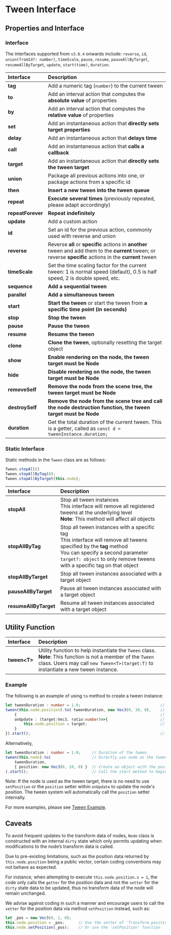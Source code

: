 # Tween Interface

## Properties and Interface

### Interface

The interfaces supported from `v3.8.4` onwards include: `reverse`, `id`, `union(fromId?: number)`, `timeScale`, `pause`, `resume`, `pauseAllByTarget`, `resumeAllByTarget`, `update`, `start(time)`, `duration`.

| Interface         | Description                                                  |
| :---------------- | :----------------------------------------------------------- |
| **tag**           | Add a numeric tag (`number`) to the current tween            |
| **to**            | Add an interval action that computes the **absolute value** of properties |
| **by**            | Add an interval action that computes the **relative value** of properties |
| **set**           | Add an instantaneous action that **directly sets target properties** |
| **delay**         | Add an instantaneous action that **delays time**             |
| **call**          | Add an instantaneous action that **calls a callback**        |
| **target**        | Add an instantaneous action that **directly sets the tween target** |
| **union**         | Package all previous actions into one, or package actions from a specific id |
| **then**          | **Insert a new tween into the tween queue**                  |
| **repeat**        | **Execute several times** (previously repeated, please adapt accordingly) |
| **repeatForever** | **Repeat indefinitely**                                      |
| **update**        | Add a custom action                                          |
| **id**            | Set an id for the previous action, commonly used with reverse and union |
| **reverse**       | Reverse **all** or **specific** actions in **another** tween and add them to the **current** tween; or reverse **specific** actions in the **current** tween |
| **timeScale**     | Set the time scaling factor for the current tween: 1 is normal speed (default), 0.5 is half speed, 2 is double speed, etc. |
| **sequence**      | **Add a sequential tween**                                   |
| **parallel**      | **Add a simultaneous tween**                                 |
| **start**         | **Start the tween** or start the tween from **a specific time point (in seconds)** |
| **stop**          | **Stop the tween**                                           |
| **pause**         | **Pause the tween**                                          |
| **resume**        | **Resume the tween**                                         |
| **clone**         | **Clone the tween**, optionally resetting the target object  |
| **show**          | **Enable rendering on the node, the tween target must be Node** |
| **hide**          | **Disable rendering on the node, the tween target must be Node** |
| **removeSelf**    | **Remove the node from the scene tree, the tween target must be Node** |
| **destroySelf**   | **Remove the node from the scene tree and call the node destruction function, the tween target must be Node** |
| **duration**      | Get the total duration of the current tween. This is a getter, called as `const d = tweenInstance.duration;` |

### Static Interface

Static methods in the `Tween` class are as follows:

```ts
Tween.stopAll()
Tween.stopAllByTag(0);
Tween.stopAllByTarget(this.node);
```

| Interface             | Description                                                  |
| :-------------------- | :----------------------------------------------------------- |
| **stopAll**           | Stop all tween instances <br> This interface will remove all registered tweens at the underlying level <br> **Note**: This method will affect all objects |
| **stopAllByTag**      | Stop all tween instances with a specific tag <br> This interface will remove all tweens specified by the **tag** method <br> You can specify a second parameter `target?: object` to only remove tweens with a specific tag on that object |
| **stopAllByTarget**   | Stop all tween instances associated with a target object     |
| **pauseAllByTarget**  | Pause all tween instances associated with a target object    |
| **resumeAllByTarget** | Resume all tween instances associated with a target object   |

## Utility Function

|Interface| Description |
|:-- |:--|
| **tween\<T\>** | Utility function to help instantiate the `Tween` class. <br> **Note**: This function is not a member of the `Tween` class. Users may call `new Tween<T>(target:T)` to instantiate a new tween instance. |

### Example

The following is an example of using `to` method to create a tween instance:

```ts
let tweenDuration : number = 1.0;                                   // Duration of the tween
tween(this.node.position).to( tweenDuration, new Vec3(0, 10, 0),    // Here takes the target of the node's position
    {                                                               // Interface implementation of 'ITweenOption'.
    onUpdate : (target:Vec3, ratio:number)=>{                       // onUpdate accepts the current tween progress
        this.node.position = target;                                // Assign the position of the node to the result calculated by the tween system
    }
}).start();                                                         // Start the tween by calling 'start' function
```

Alternatively,

```ts
let tweenDuration : number = 1.0;     // Duration of the tween
tween(this.node).to(                  // Directly use node as the tween target
    tweenDuration,
    { position: new Vec3(0, 10, 0) }  // Create an object with the position property
).start();                            // Call the start method to begin the tween
```

Note: If the node is used as the tween target, there is no need to use `setPosition` or the `position` setter within `onUpdate` to update the node's position. The tween system will automatically call the `position` setter internally.

For more examples, please see [Tween Example](tween-example.md).

## Caveats

To avoid frequent updates to the transform data of nodes, `Node` class is constructed with an internal `dirty` state which only permits updating when modifications to the node’s transform data is called.

Due to pre-existing limitations, such as the position data returned by `this.node.position` being a public vector, certain coding conventions may not behave as expected.

For instance, when attempting to execute `this.node.position.x = 1`, the code only calls the `getter` for the position data and not the `setter` for the `dirty` state data to be updated, thus no transform data of the node will remain unchanged.

We advise against coding in such a manner and encourage users to call the `setter` for the position data via method `setPosition` instead, such as:

```typescript
let _pos = new Vec3(0, 1, 0);
this.node.position = _pos;      // Use the setter of 'Transform.position'
this.node.setPosition(_pos);    // Or use the 'setPosition' function
```
